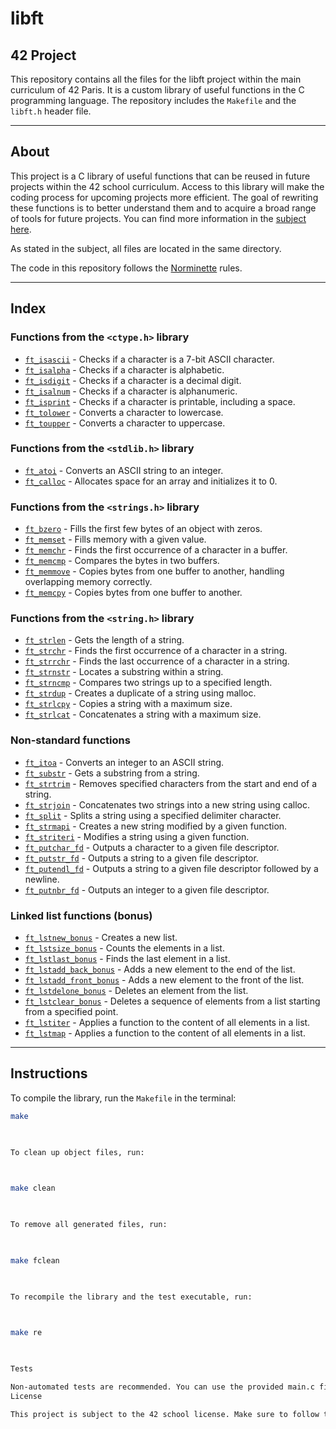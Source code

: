 # libft

## 42 Project

This repository contains all the files for the libft project within the main curriculum of 42 Paris. It is a custom library of useful functions in the C programming language. The repository includes the `Makefile` and the `libft.h` header file.

---

## About

This project is a C library of useful functions that can be reused in future projects within the 42 school curriculum. Access to this library will make the coding process for upcoming projects more efficient. The goal of rewriting these functions is to better understand them and to acquire a broad range of tools for future projects. You can find more information in the [subject here](https://www.42paris.com/).

As stated in the subject, all files are located in the same directory.

The code in this repository follows the [Norminette](https://github.com/42School/norminette) rules.

---

## Index

### Functions from the `<ctype.h>` library
- [`ft_isascii`](https://github.com/yassn0/my_libft/blob/main/ft_isascii.c) - Checks if a character is a 7-bit ASCII character.
- [`ft_isalpha`](https://github.com/yassn0/my_libft/blob/main/ft_isalpha.c) - Checks if a character is alphabetic.
- [`ft_isdigit`](https://github.com/yassn0/my_libft/blob/main/ft_isdigit.c) - Checks if a character is a decimal digit.
- [`ft_isalnum`](https://github.com/yassn0/my_libft/blob/main/ft_isalnum.c) - Checks if a character is alphanumeric.
- [`ft_isprint`](https://github.com/yassn0/my_libft/blob/main/ft_isprint.c) - Checks if a character is printable, including a space.
- [`ft_tolower`](https://github.com/yassn0/my_libft/blob/main/ft_tolower.c) - Converts a character to lowercase.
- [`ft_toupper`](https://github.com/yassn0/my_libft/blob/main/ft_toupper.c) - Converts a character to uppercase.

### Functions from the `<stdlib.h>` library
- [`ft_atoi`](https://github.com/yassn0/my_libft/blob/main/ft_atoi.c) - Converts an ASCII string to an integer.
- [`ft_calloc`](https://github.com/yassn0/my_libft/blob/main/ft_calloc.c) - Allocates space for an array and initializes it to 0.

### Functions from the `<strings.h>` library
- [`ft_bzero`](https://github.com/yassn0/my_libft/blob/main/ft_bzero.c) - Fills the first few bytes of an object with zeros.
- [`ft_memset`](https://github.com/yassn0/my_libft/blob/main/ft_memset.c) - Fills memory with a given value.
- [`ft_memchr`](https://github.com/yassn0/my_libft/blob/main/ft_memchr.c) - Finds the first occurrence of a character in a buffer.
- [`ft_memcmp`](https://github.com/yassn0/my_libft/blob/main/ft_memcmp.c) - Compares the bytes in two buffers.
- [`ft_memmove`](https://github.com/yassn0/my_libft/blob/main/ft_memmove.c) - Copies bytes from one buffer to another, handling overlapping memory correctly.
- [`ft_memcpy`](https://github.com/yassn0/my_libft/blob/main/ft_memcpy.c) - Copies bytes from one buffer to another.

### Functions from the `<string.h>` library
- [`ft_strlen`](https://github.com/yassn0/my_libft/blob/main/ft_strlen.c) - Gets the length of a string.
- [`ft_strchr`](https://github.com/yassn0/my_libft/blob/main/ft_strchr.c) - Finds the first occurrence of a character in a string.
- [`ft_strrchr`](https://github.com/yassn0/my_libft/blob/main/ft_strrchr.c) - Finds the last occurrence of a character in a string.
- [`ft_strnstr`](https://github.com/yassn0/my_libft/blob/main/ft_strnstr.c) - Locates a substring within a string.
- [`ft_strncmp`](https://github.com/yassn0/my_libft/blob/main/ft_strncmp.c) - Compares two strings up to a specified length.
- [`ft_strdup`](https://github.com/yassn0/my_libft/blob/main/ft_strdup.c) - Creates a duplicate of a string using malloc.
- [`ft_strlcpy`](https://github.com/yassn0/my_libft/blob/main/ft_strlcpy.c) - Copies a string with a maximum size.
- [`ft_strlcat`](https://github.com/yassn0/my_libft/blob/main/ft_strlcat.c) - Concatenates a string with a maximum size.

### Non-standard functions
- [`ft_itoa`](https://github.com/yassn0/my_libft/blob/main/ft_itoa.c) - Converts an integer to an ASCII string.
- [`ft_substr`](https://github.com/yassn0/my_libft/blob/main/ft_substr.c) - Gets a substring from a string.
- [`ft_strtrim`](https://github.com/yassn0/my_libft/blob/main/ft_strtrim.c) - Removes specified characters from the start and end of a string.
- [`ft_strjoin`](https://github.com/yassn0/my_libft/blob/main/ft_strjoin.c) - Concatenates two strings into a new string using calloc.
- [`ft_split`](https://github.com/yassn0/my_libft/blob/main/ft_split.c) - Splits a string using a specified delimiter character.
- [`ft_strmapi`](https://github.com/yassn0/my_libft/blob/main/ft_strmapi.c) - Creates a new string modified by a given function.
- [`ft_striteri`](https://github.com/yassn0/my_libft/blob/main/ft_striteri.c) - Modifies a string using a given function.
- [`ft_putchar_fd`](https://github.com/yassn0/my_libft/blob/main/ft_putchar_fd.c) - Outputs a character to a given file descriptor.
- [`ft_putstr_fd`](https://github.com/yassn0/my_libft/blob/main/ft_putstr_fd.c) - Outputs a string to a given file descriptor.
- [`ft_putendl_fd`](https://github.com/yassn0/my_libft/blob/main/ft_putendl_fd.c) - Outputs a string to a given file descriptor followed by a newline.
- [`ft_putnbr_fd`](https://github.com/yassn0/my_libft/blob/main/ft_putnbr_fd.c) - Outputs an integer to a given file descriptor.

### Linked list functions (bonus)
- [`ft_lstnew_bonus`](https://github.com/yassn0/my_libft/blob/main/ft_lstnew_bonus.c) - Creates a new list.
- [`ft_lstsize_bonus`](https://github.com/yassn0/my_libft/blob/main/ft_lstsize_bonus.c) - Counts the elements in a list.
- [`ft_lstlast_bonus`](https://github.com/yassn0/my_libft/blob/main/ft_lstlast_bonus.c) - Finds the last element in a list.
- [`ft_lstadd_back_bonus`](https://github.com/yassn0/my_libft/blob/main/ft_lstadd_back_bonus.c) - Adds a new element to the end of the list.
- [`ft_lstadd_front_bonus`](https://github.com/yassn0/my_libft/blob/main/ft_lstadd_front_bonus.c) - Adds a new element to the front of the list.
- [`ft_lstdelone_bonus`](https://github.com/yassn0/my_libft/blob/main/ft_lstdelone_bonus.c) - Deletes an element from the list.
- [`ft_lstclear_bonus`](https://github.com/yassn0/my_libft/blob/main/ft_lstclear_bonus.c) - Deletes a sequence of elements from a list starting from a specified point.
- [`ft_lstiter`](https://github.com/yassn0/my_libft/blob/main/ft_lstiter.c) - Applies a function to the content of all elements in a list.
- [`ft_lstmap`](https://github.com/yassn0/my_libft/blob/main/ft_lstmap.c) - Applies a function to the content of all elements in a list.

---

## Instructions

To compile the library, run the `Makefile` in the terminal:

```bash
make

    

To clean up object files, run:

      

make clean

    

To remove all generated files, run:

      

make fclean

    

To recompile the library and the test executable, run:

      

make re

    

Tests

Non-automated tests are recommended. You can use the provided main.c file in this repository to test the various functions you have implemented.
License

This project is subject to the 42 school license. Make sure to follow the school's rules when using this code.

